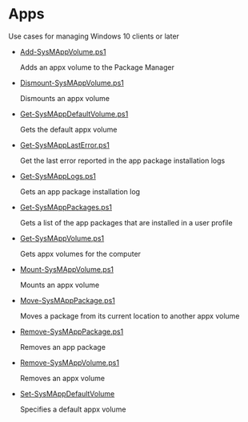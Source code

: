 # Apps
Use cases for managing Windows 10 clients or later

+ [Add-SysMAppVolume.ps1](./Add-SysMAppVolume.ps1)

  Adds an appx volume to the Package Manager

+ [Dismount-SysMAppVolume.ps1](./Dismount-SysMAppVolume.ps1)

  Dismounts an appx volume

+ [Get-SysMAppDefaultVolume.ps1](./Get-SysMAppDefaultVolume.ps1)

  Gets the default appx volume

+ [Get-SysMAppLastError.ps1](./Get-SysMAppLastError.ps1)

  Get the last error reported in the app package installation logs

+ [Get-SysMAppLogs.ps1](./Get-SysMAppLogs.ps1)

  Gets an app package installation log

+ [Get-SysMAppPackages.ps1](./Get-SysMAppPackages.ps1)

  Gets a list of the app packages that are installed in a user profile

+ [Get-SysMAppVolume.ps1](./Get-SysMAppVolume.ps1)

  Gets appx volumes for the computer

+ [Mount-SysMAppVolume.ps1](./Mount-SysMAppVolume.ps1)

  Mounts an appx volume

+ [Move-SysMAppPackage.ps1](./Move-SysMAppPackage.ps1)

  Moves a package from its current location to another appx volume

+ [Remove-SysMAppPackage.ps1](./Remove-SysMAppPackage.ps1)

  Removes an app package

+ [Remove-SysMAppVolume.ps1](./Remove-SysMAppVolume.ps1)

  Removes an appx volume

+ [Set-SysMAppDefaultVolume](./Set-SysMAppDefaultVolume)

  Specifies a default appx volume